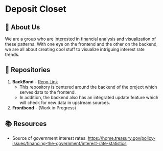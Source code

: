 # Deposit Closet

## 🚀 About Us
We are a group who are interested in financial analysis and visualization of these patterns. With one eye on the frontend and the other on the backend, we are all about creating cool stuff to visualize intriguing interest rate trends.

## 📁 Repositories

1. **BackBond** - [Repo Link](https://github.com/deposit-closet/BackBond) 
    - This repository is centered around the backend of the project which serves data to the frontend.
    - In addition, the backend also has an integrated update feature which will check for new data in upstream sources.
2. **Frontbond** - (Work in Progress)

  
## 📚 Resources

- Source of government interest rates: https://home.treasury.gov/policy-issues/financing-the-government/interest-rate-statistics
